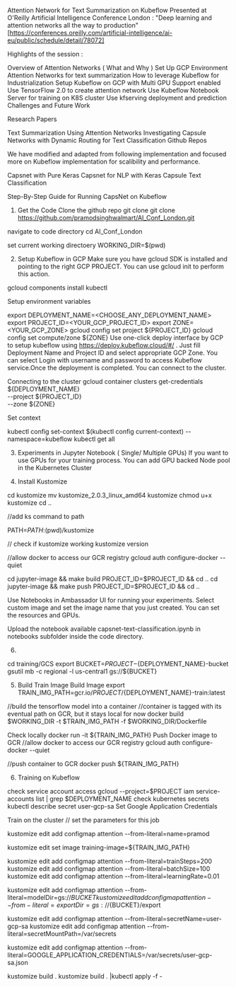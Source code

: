 Attention Network for Text Summarization on Kubeflow
Presented at O'Reilly Artificial Intelligence Conference London :  "Deep learning and attention networks all the way to production" [https://conferences.oreilly.com/artificial-intelligence/ai-eu/public/schedule/detail/78072]

Highlights of the session :

Overview of Attention Networks ( What and Why )
Set Up GCP Environment
    Attention Networks for text summarization
    How to leverage Kubeflow for Industrialization
Setup Kubeflow on GCP with Multi GPU Support enabled
Use TensorFlow 2.0 to create attention network 
Use Kubeflow Notebook Server for training on K8S cluster 
Use kfserving deployment and prediction 
   Challenges and Future Work


Research Papers

Text Summarization Using Attention Networks
Investigating Capsule Networks with Dynamic Routing for Text Classification
Github Repos

We have modified and adapted from following implementation and focused more on Kubeflow implementation for scalibility and performance.

Capsnet with Pure Keras
Capsnet for NLP with Keras
Capsule Text Classification

Step-By-Step Guide for Running CapsNet on Kubeflow
1. Get the Code
Clone the github repo
git clone git clone https://github.com/pramodsinghwalmart/AI_Conf_London.git

navigate to code directory
cd AI_Conf_London

set current working directoery
WORKING_DIR=$(pwd)

2. Setup Kubeflow in GCP
Make sure you have gcloud SDK is installed and pointing to the right GCP PROJECT. You can use gcloud init to perform this action.

gcloud components install kubectl

Setup environment variables

export DEPLOYMENT_NAME=<CHOOSE_ANY_DEPLOYMENT_NAME>
export PROJECT_ID=<YOUR_GCP_PROJECT_ID>
export ZONE=<YOUR_GCP_ZONE>
gcloud config set project ${PROJECT_ID}
gcloud config set compute/zone ${ZONE}
Use one-click deploy interface by GCP to setup kubeflow using https://deploy.kubeflow.cloud/#/ . Just fill Deployment Name and Project ID and select appropriate GCP Zone. You can select Login with username and password to access Kubeflow service.Once the deployment is completed. You can connect to the cluster.

Connecting to the cluster
gcloud container clusters get-credentials ${DEPLOYMENT_NAME} \
  --project ${PROJECT_ID} \
  --zone ${ZONE}

Set context

kubectl config set-context $(kubectl config current-context) --namespace=kubeflow
kubectl get all

3. Experiments in Jupyter Notebook ( Single/ Multiple GPUs)
If you want to use GPUs for your training process. You can add GPU backed Node pool in the Kubernetes Cluster

4. Install Kustomize 


cd kustomize
mv kustomize_2.0.3_linux_amd64 kustomize
chmod u+x kustomize
cd ..

//add ks command to path

PATH=$PATH:$(pwd)/kustomize

// check if kustomize working 
kustomize version




//allow docker to access our GCR registry
gcloud auth configure-docker --quiet

cd jupyter-image && make build PROJECT_ID=$PROJECT_ID && cd ..
cd jupyter-image && make push PROJECT_ID=$PROJECT_ID && cd ..

Use Notebooks in Ambassador UI for running your experiments. Select custom image and set the image name that you just created. You can set the resources and GPUs.

Upload the notebook available capsnet-text-classification.ipynb in notebooks subfolder inside the code directory.


6. 
cd training/GCS
export BUCKET=${PROJECT}-${DEPLOYMENT_NAME}-bucket
gsutil mb -c regional -l us-central1 gs://${BUCKET}



5. Build Train Image
Build Image
export TRAIN_IMG_PATH=gcr.io/${PROJECT}/${DEPLOYMENT_NAME}-train:latest


//build the tensorflow model into a container
//container is tagged with its eventual path on GCR, but it stays local for now
docker build $WORKING_DIR -t $TRAIN_IMG_PATH -f $WORKING_DIR/Dockerfile

Check locally
docker run -it ${TRAIN_IMG_PATH}
Push Docker image to GCR
//allow docker to access our GCR registry
gcloud auth configure-docker --quiet

//push container to GCR
docker push ${TRAIN_IMG_PATH}

6. Training on Kubeflow

check service account access
gcloud --project=$PROJECT iam service-accounts list | grep $DEPLOYMENT_NAME
check kubernetes secrets
kubectl describe secret user-gcp-sa
Set Google Application Credentials

Train on the cluster
// set the parameters for this job

kustomize edit add configmap attention   --from-literal=name=pramod

kustomize edit set image training-image=${TRAIN_IMG_PATH}


kustomize edit add configmap attention --from-literal=trainSteps=200
kustomize edit add configmap attention --from-literal=batchSize=100
kustomize edit add configmap attention --from-literal=learningRate=0.01

kustomize edit add configmap attention --from-literal=modelDir=gs://${BUCKET}
kustomize edit add configmap attention --from-literal=exportDir=gs://${BUCKET}/export


kustomize edit add configmap attention --from-literal=secretName=user-gcp-sa
kustomize edit add configmap attention --from-literal=secretMountPath=/var/secrets


kustomize edit add configmap attention --from-literal=GOOGLE_APPLICATION_CREDENTIALS=/var/secrets/user-gcp-sa.json

kustomize build .
kustomize build . |kubectl apply -f -


